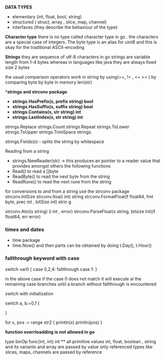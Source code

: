 **DATA TYPES**
- elementary (int, float, bool, string) 
- structured ( struct, array , slice, map, channel) 
- interfaces (they describe the behaviour of the type) 


**Character type**
there is no type called character type in go . the characters are a special case of integers. The byte type is an alias for uint8  and this is okay for the traditional ASCII-encoding 

**Strings** 
they are sequence of utf-8 characters 
in go strings are variable length from 1-4 bytes whereas in languages like java they are always fixed size 2 bytes 

the usual comparison operators work in string by using(==, != , <= >= ) by comparing byte by byte in memory 
len(str) 

***strings and strconv package**
- **strings.HasPrefix(s, prefix string) bool** 
- **strings.HasSuffix(s, suffix string) bool** 
- **strings.Contains(s, str string) int** 
- **strings.LastIndex(s, str string) int**

strings.Replace 
strings.Count
strings.Repeat
strings.ToLower
strings.ToUpper
strings.TrimSpace
strings.

strings.Fields(s) - splits the string by whitespace 


Reading from a string 
- strings.NewReader(str) -> this produces an pointer to a reader value that provides amongst others the following functions 
- Read() to read a []byte 
- ReadByte() to read the next byte from the string
- ReadRune() to read the next rune from the string 


for conversions to and from a string use the strconv package 
strconv.IntSize
strconv.Itoa(i int) string 
strconv.FormatFloat(f float64, fmt byte, prec int , bitSize int) strin g

strconv.Atoi(s string) (i int , error) 
strconv.ParseFloat(s string, bitsize Int)(f float64, err error) 

### times and dates 
- time package
- time.Now() and then parts can be obtained by doing t.Day(), t.Hour()

### fallthrough keyword with case 


switch var0 {
	case 0,2,4: 
		fallthrough 
	case 1: 
}

in the above case if the case 0 does not match it will execute al the remaining case branches until a branch without fallthrough is encountered 


switch with initialization 


switch a, b:=0,1 {

}


for x, pos := range str2 {
	println(x) 
	println(pos)
}

**function overrloadding is not allowed in go**

type binOp func(int, int) int 
** all primitive values int, float, boolean , string and its variants and array are passed by value 
only referenced types like slices, maps, channels are passed by reference 
